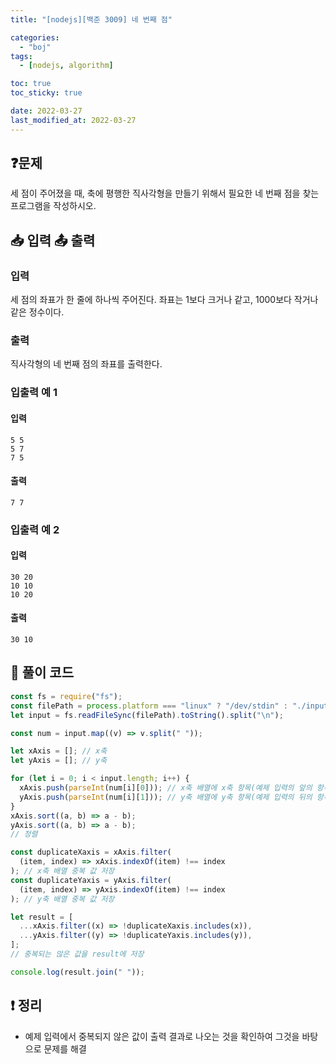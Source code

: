 ```yaml
---
title: "[nodejs][백준 3009] 네 번째 점"

categories:
  - "boj"
tags:
  - [nodejs, algorithm]

toc: true
toc_sticky: true

date: 2022-03-27
last_modified_at: 2022-03-27
---
```


## ❓문제

세 점이 주어졌을 때, 축에 평행한 직사각형을 만들기 위해서 필요한 네 번째 점을 찾는 프로그램을 작성하시오.

## 📥 입력 📤 출력

### 입력

세 점의 좌표가 한 줄에 하나씩 주어진다. 좌표는 1보다 크거나 같고, 1000보다 작거나 같은 정수이다.

### 출력

직사각형의 네 번째 점의 좌표를 출력한다.

### 입출력 예 1

#### 입력

```
5 5
5 7
7 5
```

#### 출력

```
7 7
```

### 입출력 예 2

#### 입력

```
30 20
10 10
10 20
```

#### 출력

```
30 10
```

## 📝 풀이 코드

```js
const fs = require("fs");
const filePath = process.platform === "linux" ? "/dev/stdin" : "./input.txt";
let input = fs.readFileSync(filePath).toString().split("\n");

const num = input.map((v) => v.split(" "));

let xAxis = []; // x축
let yAxis = []; // y축

for (let i = 0; i < input.length; i++) {
  xAxis.push(parseInt(num[i][0])); // x축 배열에 x축 항목(예제 입력의 앞의 항목)을 저장
  yAxis.push(parseInt(num[i][1])); // y축 배열에 y축 항목(예제 입력의 뒤의 항목)을 저장
}
xAxis.sort((a, b) => a - b);
yAxis.sort((a, b) => a - b);
// 정렬

const duplicateXaxis = xAxis.filter(
  (item, index) => xAxis.indexOf(item) !== index
); // x축 배열 중복 값 저장
const duplicateYaxis = yAxis.filter(
  (item, index) => yAxis.indexOf(item) !== index
); // y축 배열 중복 값 저장

let result = [
  ...xAxis.filter((x) => !duplicateXaxis.includes(x)),
  ...yAxis.filter((y) => !duplicateYaxis.includes(y)),
];
// 중복되는 않은 값을 result에 저장

console.log(result.join(" "));
```

## ❗️ 정리

- 예제 입력에서 중복되지 않은 값이 출력 결과로 나오는 것을 확인하여 그것을 바탕으로 문제를 해결
